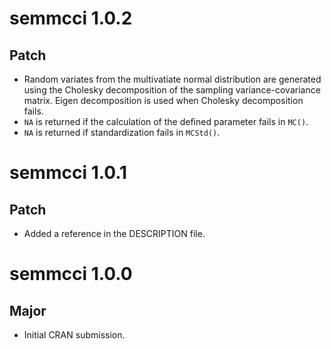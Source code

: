 # semmcci 1.0.2

## Patch

* Random variates from the multivatiate normal distribution are generated using the Cholesky decomposition of the sampling variance-covariance matrix. Eigen decomposition is used when Cholesky decomposition fails.
* `NA` is returned if the calculation of the defined parameter fails in `MC()`.
* `NA` is returned if standardization fails in `MCStd()`.

# semmcci 1.0.1

## Patch

* Added a reference in the DESCRIPTION file.

# semmcci 1.0.0

## Major

* Initial CRAN submission.
